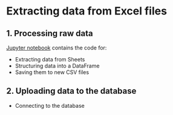 # Extracting data from Excel files
## 1. Processing raw data 
 [Jupyter notebook](merge_dataset/smartfarm2_excel_analysis.ipynb) contains the code for:
- Extracting data from Sheets
- Structuring data into a DataFrame
- Saving them to new CSV files

## 2. Uploading data to the database
- Connecting to the database
